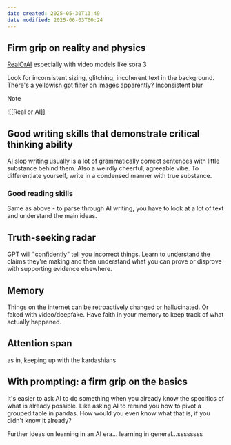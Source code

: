```yaml
---
date created: 2025-05-30T13:49
date modified: 2025-06-03T00:24
---
```

## Firm grip on reality and physics

[RealOrAI](https://www.reddit.com/r/RealOrAI/) especially with video models like sora 3

Look for inconsistent sizing, glitching, incoherent text in the background. There's a yellowish gpt filter on images apparently? Inconsistent blur

> [!NOTE]
> ![[Real or AI]]

## Good writing skills that demonstrate critical thinking ability

AI slop writing usually is a lot of grammatically correct sentences with little substance behind them. Also a weirdly cheerful, agreeable vibe. To differentiate yourself, write in a condensed manner with true substance.

### Good reading skills

Same as above - to parse through AI writing, you have to look at a lot of text and understand the main ideas. 

## Truth-seeking radar

GPT will "confidently" tell you incorrect things. Learn to understand the claims they're making and then understand what you can prove or disprove with supporting evidence elsewhere.

## Memory

Things on the internet can be retroactively changed or hallucinated. Or faked with video/deepfake. Have faith in your memory to keep track of what actually happened.

## Attention span

as in, keeping up with the kardashians

## With prompting: a firm grip on the basics

It's easier to ask AI to do something when you already know the specifics of what is already possible. Like asking AI to remind you how to pivot a grouped table in pandas. How would you even know what that is, if you didn't know it already?

Further ideas on learning in an AI era... learning in general...ssssssss